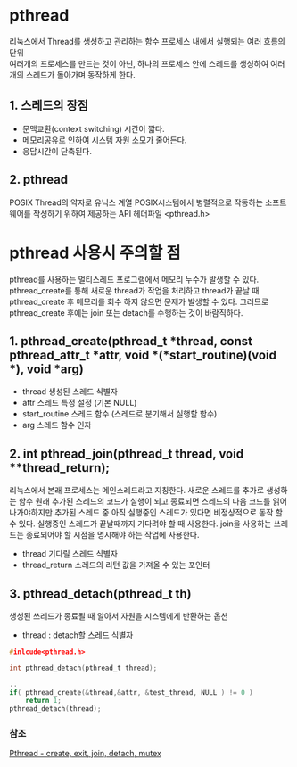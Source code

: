 # pthread
리눅스에서 Thread를 생성하고 관리하는 함수
프로세스 내에서 실행되는 여러 흐름의 단위  
여러개의 프로세스를 만드는 것이 아닌, 하나의 프로세스 안에 스레드를 생성하여 여러개의 스레드가 돌아가며 동작하게 한다.

## 1. 스레드의 장점

-   문맥교환(context switching) 시간이 짧다.
-   메모리공유로 인하여 시스템 자원 소모가 줄어든다.
-   응답시간이 단축된다.

## 2. pthread

POSIX Thread의 약자로 유닉스 계열 POSIX시스템에서 병렬적으로 작동하는 소프트웨어를 작성하기 위하여 제공하는 API
헤더파일 <pthread.h>



# pthread 사용시 주의할 점
pthread를 사용하는 멀티스레드 프로그램에서 메모리 누수가 발생할 수 있다.
pthread_create를 통해 새로운 thread가 작업을 처리하고 thread가 끝날 때 pthread_create 후 메모리를 회수 하지 않으면 문제가 발생할 수 있다.
그러므로 pthread_create 후에는 join 또는 detach를 수행하는 것이 바람직하다.

## 1. pthread_create(pthread_t *thread, const pthread_attr_t *attr, void *(*start_routine)(void *), void *arg)
- thread 생성된 스레드 식별자
- attr 스레드 특정 설정 (기본 NULL)
- start_routine 스레드 함수 (스레드로 분기해서 실행할 함수)
- arg 스레드 함수 인자


## 2. int pthread_join(pthread_t thread, void **thread_return);
리눅스에서 본래 프로세스는 메인스레드라고 지칭한다.
새로운 스레드를 추가로 생성하는 함수
원래 추가된 스레드의 코드가 실행이 되고 종료되면 스레드의 다음 코드를 읽어나가야하지만 추가된 스레드 중 아직 실행중인 스레드가 있다면 비정상적으로 동작 할 수 있다.
실행중인 스레드가 끝날때까지 기다려야 할 때 사용한다.
join을 사용하는 쓰레드는 종료되어야 할 시점을 명시해야 하는 작업에 사용한다.
- thread 기다릴 스레드 식별자
- thread_return 스레드의 리턴 값을 가져올 수 있는 포인터

## 3. pthread_detach(pthread_t th)
생성된 쓰레드가 종료될 때 알아서 자원을 시스템에게 반환하는 옵션
- thread : detach할 스레드 식별자
```c
#inlcude<pthread.h>

int pthread_detach(pthread_t thread);

..
if( pthread_create(&thread,&attr, &test_thread, NULL ) != 0 ) 
    return 1; 
pthread_detach(thread);

```



### 참조
[Pthread - create, exit, join, detach, mutex](https://probe29.tistory.com/48)
